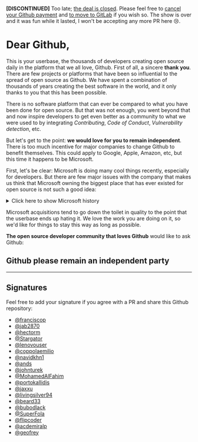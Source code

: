 **[DISCONTINUED]** Too late; [the deal is closed](https://blogs.microsoft.com/blog/2018/06/04/microsoft-github-empowering-developers/). Please feel free to [cancel your Github payment](https://help.github.com/articles/downgrading-a-user-account-to-free/) and [to move to GitLab](https://docs.gitlab.com/ee/user/project/import/github.html) if you wish so. The show is over and it was fun while it lasted, I won't be accepting any more PR here 😢.



# Dear Github,

This is your userbase, the thousands of developers creating open source daily in the platform that we all love, Github. First of all, a sincere **thank you**. There are few projects or platforms that have been so influential to the spread of open source as Github. We have spent a combination of thousands of years creating the best software in the world, and it only thanks to you that this has been possible.

There is no software platform that can ever be compared to what you have been done for open source. But that was not enough, you went beyond that and now inspire developers to get even better as a community to what we were used to by integrating *Contributing*, *Code of Conduct*, *Vulnerability detection*, etc.

But let's get to the point: **we would love for you to remain independent**. There is too much incentive for major companies to change Github to benefit themselves. This could apply to Google, Apple, Amazon, etc, but this time it happens to be Microsoft.

First, let's be clear: Microsoft is doing many cool things recently, especially for developers. But there are few major issues with the company that makes us think that Microsoft owning the biggest place that has ever existed for open source is not such a good idea:

<details><summary>Click here to show Microsoft history</summary>

- Memory trip: **90s**. [This has been repeated ad nauseam](https://news.ycombinator.com/item?id=17221527) so I won't be explaining it here. If anyone reading this started programming within the last 10 years, please do a bit of research. Even after all the damage that Microsoft did to Linux and Open Source, let's for a moment assume that the company is different now.

- Past: **Hotmail**. Hotmail was a pretty good email service, but we've seen it becoming worse and worse to the point of being unusable as it became more and more integrated with Microsoft platforms. Everyone liked Hotmail, now everyone hates it.

- Recent past: **Skype**. There was a slice of time where Skype was the main calling method of the internet. Since Microsoft acquired it, they have come to the point that the only time you hear it named is from people trying to escape from them or having a major issue. Everyone liked Skype, now everyone hates it.

- Recent past: **Windows 10**. Forced updates, dark patterns to trick you into updating, etc. The company showed a huge contempt for its paying users at this stage.

- Present: **VS Code**. This seems to be a universally liked product by everyone who has tried it. Kudos on that.

- Future: **we don't know**. While Satya Nadella seems to be doing things right, the past 2 years have only been a tiny slice of the history of Microsoft. Culture doesn't change in a couple of years, and the next CEO might be another Steve Ballmer. This is the main problem of benevolent dictatorships, that the successor might turn them around.

</details>


Microsoft acquisitions tend to go down the toilet in quality to the point that the userbase ends up hating it. We love the work you are doing on it, so we'd like for things to stay this way as long as possible.

**The open source developer community that loves Github** would like to ask Github:

## Github please remain an independent party


***

## Signatures

Feel free to add your signature if you agree with a PR and share this Github repository:

- [@franciscop](https://github.com/franciscop)
- [@jab2870](https://github.com/Jab2870)
- [@hectorm](https://github.com/hectorm)
- [@Stargator](https://github.com/Stargator)
- [@lenovouser](https://github.com/lenovouser)
- [@coppolaemilio](https://github.com/coppolaemilio)
- [@navidkhn1](https://github.com/navidkhn1)
- [@ands](https://github.com/ands)
- [@johnturek](https://github.com/johnturek)
- [@MohamedAlFahim](https://github.com/MohamedAlFahim)
- [@portokallidis](https://github.com/portokallidis)
- [@jaxxu](https://github.com/jaxxu)
- [@livingsilver94](https://github.com/livingsilver94)
- [@beard33](https://github.com/beard33)
- [@bubodlack](https://github.com/bubodlack)
- [@SuperFola](https://github.com.SuperFola)
- [@flipcoder](https://github.com/flipcoder)
- [@acdemiralp](https://github.com/acdemiralp)
- [@geofrey](https://github.com/geofrey)
